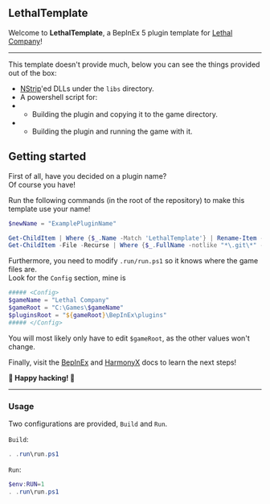 ﻿## LethalTemplate

Welcome to **LethalTemplate**, a BepInEx 5 plugin template for [Lethal Company](https://store.steampowered.com/app/1966720/Lethal_Company/)!

---
This template doesn't provide much, below you can see the things provided out of the box:

- [NStrip](https://github.com/bbepis/NStrip)'ed DLLs under the `libs` directory. 
- A powershell script for:
- - Building the plugin and copying it to the game directory.
- - Building the plugin and running the game with it.

## Getting started

First of all, have you decided on a plugin name? </br>
Of course you have!

Run the following commands (in the root of the repository) to make this template use your name!
```powershell
$newName = "ExamplePluginName"

Get-ChildItem | Where {$_.Name -Match 'LethalTemplate'} | Rename-Item -NewName {$_.name -replace 'LethalTemplate', $newName }
Get-ChildItem -File -Recurse | Where {$_.FullName -notlike "*\.git\*" -and $_.FullName -notlike "*\bin\*" -and $_.FullName -notlike "*\obj\*" -and $_.Name -notlike "*.dll"} | ForEach { (Get-Content -Path $_.FullName -Raw) -replace 'LethalTemplate',$newName | Out-File -FilePath $_.FullName }
```

Furthermore, you need to modify `.run/run.ps1` so it knows where the game files are. </br>
Look for the `Config` section, mine is 
```powershell
##### <Config>
$gameName = "Lethal Company"
$gameRoot = "C:\Games\$gameName"
$pluginsRoot = "${gameRoot}\BepInEx\plugins"
##### </Config>
```
You will most likely only have to edit `$gameRoot`, as the other values won't change.

Finally, visit the [BepInEx](https://docs.bepinex.dev/articles/dev_guide/plugin_tutorial/3_logging.html) and [HarmonyX](https://github.com/BepInEx/HarmonyX/wiki) docs to learn the next steps!

**🎊 Happy hacking! 🎊**

---
### Usage

Two configurations are provided, `Build` and `Run`.

`Build`:
```powershell
. .run\run.ps1
```

`Run`:
```powershell
$env:RUN=1
. .run\run.ps1
```
